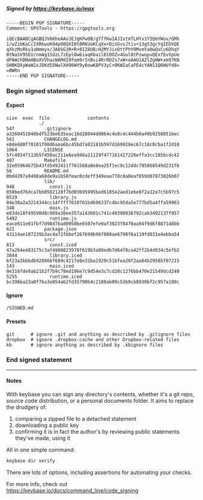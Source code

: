 ##### Signed by https://keybase.io/max
```
-----BEGIN PGP SIGNATURE-----
Comment: GPGTools - https://gpgtools.org

iQEcBAABCgAGBQJV6KheAAoJEJgKPw0B/gTffKwIAJIxtmTLHYx1YIQmYWov/GMh
1/wZibKaCcIXRkwoK04pO0QXI0t8RKUoKCqXx+DiSGvsJtiv+13g53gcYqIEDVQE
qXkzMsRku1aNmmyx/JAOSG3R+R+8IZ8U8/H2MYJixOttPhY0MvmYa0wQxCv6DhqY
0tNaSV95EU/nmAg1SdzL7zEplOw6iaqKbail81OOZv4Gul8tPzwopvQExfEvVpUe
dPAWchDNmABoXVVhacWAMdI9fom9rInBsi4RrRDZs7xW+oAAU1AZlZgNW+xm97KN
GHBKQXyWaW2xJDKd55NwlXH96WY9y8owK8PV3yC+0KWIaCaFE4cYAN11Q6WUfd8=
=BWRn
-----END PGP SIGNATURE-----

```

<!-- END SIGNATURES -->

### Begin signed statement 

#### Expect

```
size  exec  file              contents                                                        
            ./                                                                                
547           .gitignore      a3260451040bdf523be635eac16d28044d0064c4e8c4c444b0a49b9258851bec
561           CHANGELOG.md    e8de680f70101f08d6aaa6bc45bd7a82181b597d169928ec67c18c8cba1f2d10
1064          LICENSE         5fc49347113b5f450ac211e6ea946a21129f477161427226effa3cc185bcdc42
407           Makefile        32e05964b75b43fd5492411f781568a8e8ea25f1ec9c12ddc795868549d231f6
56            README.md       0bd4207a9490a68de9a1b58feac0cdeff349eaa778c8a0eaf859d07873026b07
              lib/                                                                            
948             const.js      850bed76dca7bb0582128f7bd03695995bed6185e2aed1ebe8f2a12e7c5b97c5
8519            library.js    04e38a2a3214344cc14ffff7010701bd696337c4bc95da5e777bd5a4ffa59963
348             main.js       e83de18f49590d8c989a30ee357a143601c741c49390836792cab3492137f957
5492            runtime.js    eace611e01fbf7d98d7bad0950be6507efe9af3023f8470aa94f9d6f887148bb
621           package.json    43114ae107235b3ac4a72fbbef267699b96f080ae6798f6a119fd831e4ebba54
              src/                                                                            
813             const.iced    47a264e483175c3af4900823978f619b3a80edb7d64f8ca42ff2b4d834c5efb2
3844            library.iced  6f23a3bbbdb928866f689c4217e8e32ba1929c51bfea20f2aa64b29585f07215
143             main.iced     9e316fde9ab21b2f7b9c78ed196e7c9d54e3c7cd20c1276bb470e21549dcd240
5255            runtime.iced  bc396ba23a0f76a3e054a62fd35790b4c2188ab09c53b0cb8930bf2c957a180c
```

#### Ignore

```
/SIGNED.md
```

#### Presets

```
git      # ignore .git and anything as described by .gitignore files
dropbox  # ignore .dropbox-cache and other Dropbox-related files    
kb       # ignore anything as described by .kbignore files          
```

<!-- summarize version = 0.0.9 -->

### End signed statement

<hr>

#### Notes

With keybase you can sign any directory's contents, whether it's a git repo,
source code distribution, or a personal documents folder. It aims to replace the drudgery of:

  1. comparing a zipped file to a detached statement
  2. downloading a public key
  3. confirming it is in fact the author's by reviewing public statements they've made, using it

All in one simple command:

```bash
keybase dir verify
```

There are lots of options, including assertions for automating your checks.

For more info, check out https://keybase.io/docs/command_line/code_signing